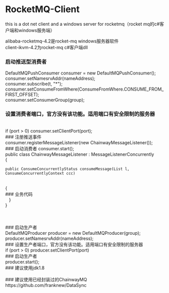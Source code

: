 # RocketMQ-Client
this is a dot net client and a windows server for rocketmq（rocket mq的c#客户端和windows服务端）

alibaba-rocketmq-4.2是rocket-mq windows服务器软件
<br>
client-ikvm-4.2为rocket-mq c#客户端dll
<br>
### 启动推送型消费者
DefaultMQPushConsumer consumer = new DefaultMQPushConsumer();
<br>
consumer.setNamesrvAddr(nameAddress);
<br>
consumer.subscribe(t, "*");
<br>
consumer.setConsumeFromWhere(ConsumeFromWhere.CONSUME_FROM_FIRST_OFFSET);
<br>
consumer.setConsumerGroup(group);
<br>
### 设置消费者端口，官方没有该功能。适用端口有安全限制的服务器
<br>
if (port > 0) consumer.setClientPort(port);
<br>
### 注册推送事件
<br>
consumer.registerMessageListener(new ChainwayMessageListener());
<br>
### 启动消费者
consumer.start();
<br>
public class ChainwayMessageListener : MessageListenerConcurrently
<br>
{
<br>

    public ConsumeConcurrentlyStatus consumeMessage(List l, ConsumeConcurrentlyContext ccc)
<br>
    {
<br>
### 业务代码
<br>
    }
<br>
}
<br>

<br>
<br>
<br>
### 启动生产者
<br>
DefaultMQProducer producer = new DefaultMQProducer(group);
<br>
producer.setNamesrvAddr(nameAddress);
<br>
### 设置生产者端口，官方没有该功能。适用端口有安全限制的服务器
<br>
if (port > 0) producer.setClientPort(port)
<br>
### 启动生产者
<br>
producer.start();
<br>
### 建议使用jdk1.8
<br>
<br>
### 建议使用已经封装过的ChainwayMQ
<br>
https://github.com/franknew/DataSync

